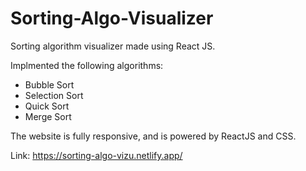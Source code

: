 # Sorting-Algo-Visualizer
Sorting algorithm visualizer made using React JS.

Implmented the following algorithms:
 - Bubble Sort
 - Selection Sort
 - Quick Sort
 - Merge Sort
 
 The website is fully responsive, and is powered by ReactJS and CSS.

Link: https://sorting-algo-vizu.netlify.app/
